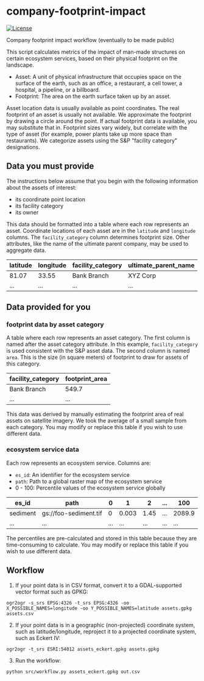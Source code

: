 # company-footprint-impact
[![License](https://img.shields.io/badge/License-BSD_3--Clause-blue.svg)](https://opensource.org/licenses/BSD-3-Clause)

Company footprint impact workflow (eventually to be made public)

This script calculates metrics of the impact of man-made structures on certain ecosystem services, based on their physical footprint on the landscape.

- Asset: A unit of physical infrastructure that occupies space on the surface of the earth, such as an office, a restaurant, a cell tower, a hospital, a pipeline, or a billboard.
- Footprint: The area on the earth surface taken up by an asset.

Asset location data is usually available as point coordinates. The real footprint of an asset is usually not available. We approximate the footprint by drawing a circle around the point. If actual footprint data is available, you may substitute that in.
Footprint sizes vary widely, but correlate with the type of asset (for example, power plants take up more space than restaurants). We categorize assets using the S&P "facility category" designations.

## Data you must provide
The instructions below assume that you begin with the following information about the assets of interest:
- its coordinate point location
- its facility category
- its owner

This data should be formatted into a table where each row represents an asset.
Coordinate locations of each asset are in the `latitude` and `longitude` columns.
The `facility_category` column determines footprint size. Other attributes, like the name of the ultimate parent company, may be used to aggregate data.

| latitude | longitude | facility_category | ultimate_parent_name    |
|----------|-----------|-------------------|-------------------------|
| 81.07    | 33.55     | Bank Branch       | XYZ Corp                |
| ...      | ...       | ...               | ...                     |

## Data provided for you

### footprint data by asset category
A table where each row represents an asset category.
The first column is named after the asset category attribute. In this example, `facility_category` is used consistent with the S&P asset data.
The second column is named `area`. This is the size (in square meters) of footprint to draw for assets of this category.

| facility_category | footprint_area |
|-------------------|----------------|
| Bank Branch       | 549.7          |
| ...               | ...            |

This data was derived by manually estimating the footprint area of real assets on satellite imagery. We took the average of a small sample from each category. You may modify or replace this table if you wish to use different data.

### ecosystem service data
Each row represents an ecosystem service.
Columns are:
- `es_id`: An identifier for the ecosystem service
- `path`: Path to a global raster map of the ecosystem service
- 0 - 100: Percentile values of the ecosystem service globally

| es_id    | path                  | 0   | 1     | 2    | ... | 100    |
|----------|-----------------------|-----|-------|------|-----|--------|
| sediment | gs://foo-sediment.tif | 0   | 0.003 | 1.45 | ... | 2089.9 |
| ...      | ...                   | ... | ...   | ...  | ... | ...    |

The percentiles are pre-calculated and stored in this table because they are time-consuming to calculate.
You may modify or replace this table if you wish to use different data.

## Workflow
1. If your point data is in CSV format, convert it to a GDAL-supported vector format such as GPKG:
```
ogr2ogr -s_srs EPSG:4326 -t_srs EPSG:4326 -oo X_POSSIBLE_NAMES=longitude -oo Y_POSSIBLE_NAMES=latitude assets.gpkg assets.csv
```

2. If your point data is in a geographic (non-projected) coordinate system, such as latitude/longitude, reproject it to a projected coordinate system, such as Eckert IV:
```
ogr2ogr -t_srs ESRI:54012 assets_eckert.gpkg assets.gpkg
```

3. Run the workflow:
```
python src/workflow.py assets_eckert.gpkg out.csv
```


